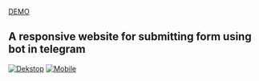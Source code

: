 <a href="https://ivan-kononchuk.github.io/Test-task-RGB/">DEMO</a>
<h2>A responsive website for submitting form using bot in telegram</h2>
<a href="https://ibb.co/th4034y"><img src="https://i.ibb.co/N3s07sw/Dekstop.jpg" alt="Dekstop" border="0"></a>
<a href="https://ibb.co/cDpn5f5" style="margin: 0 auto;"><img src="https://i.ibb.co/KFQvZ4Z/Mobile.jpg" alt="Mobile" border="0"></a>
